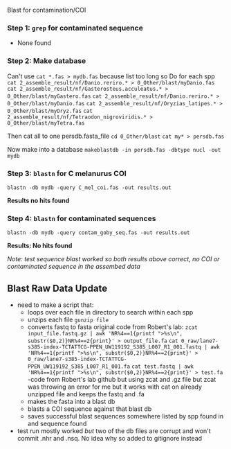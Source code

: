 Blast for contamination/COI
### Step 1: `grep` for contaminated sequence
- None found

### Step 2: Make database
Can't use `cat *.fas > mydb.fas` because list too long so
Do for each spp
`cat 2_assemble_result/nf/Danio.reriro.* > 0_Other/blast/myDanio.fas`
`cat 2_assemble_result/nf/Gasterosteus.acculeatus.* > 0_Other/blast/myGastero.fas`
`cat 2_assemble_result/nf/Danio.reriro.* > 0_Other/blast/myDanio.fas`
`cat 2_assemble_result/nf/Oryzias_latipes.* > 0_Other/blast/myOryz.fas`
`cat 2_assemble_result/nf/Tetraodon_nigroviridis.* > 0_Other/blast/myTetra.fas`

Then cat all to one persdb.fasta_file
`cd 0_Other/blast`
`cat my* > persdb.fas`

Now make into a database
`makeblastdb -in persdb.fas -dbtype nucl -out mydb`

### Step 3: `blastn` for C melanurus COI

`blastn -db mydb -query C_mel_coi.fas -out results.out`

**Results no hits found**

### Step 4: `blastn` for contaminated sequences

`blastn -db mydb -query contam_goby_seq.fas -out results.out`

**Results: No hits found**

*Note: test sequence blast worked so both results above correct, no COI or contaminated sequence in the assembed data*

## Blast Raw Data Update
- need to make a script that:
  - loops over each file in directory to search within each spp
  - unzips each file `gunzip file`
  - converts fastq to fasta
  original code from Robert's lab: `zcat input_file.fastq.gz | awk 'NR%4==1{printf ">%s\n", substr($0,2)}NR%4==2{print}' > output_file.fa`
   `cat 0_raw/lane7-s385-index-TCTATTCG-PPEN_UW119192_S385_L007_R1_001.fastq | awk 'NR%4==1{printf ">%s\n", substr($0,2)}NR%4==2{print}' > 0_raw/lane7-s385-index-TCTATTCG-PPEN_UW119192_S385_L007_R1_001.fa`
   `cat test.fastq | awk 'NR%4==1{printf ">%s\n", substr($0,2)}NR%4==2{print}' > test.fa`
   -code from Robert's lab github but using zcat and .gz file but zcat was throwing an error for me but it works with cat on already unzipped file and keeps the fastq and .fa
  - makes the fasta into a blast db
  - blasts a COI sequence against that blast db
  - saves successful blast sequences somewhere listed by spp found in and sequence found
- test run mostly worked *but* two of the db files are corrupt and won't commit .nhr and .nsq. No idea why so added to gitignore instead
